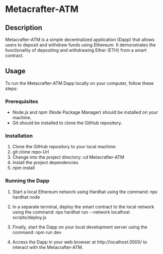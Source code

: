 # Metacrafter-ATM

## Description

Metacrafter-ATM is a simple decentralized application (Dapp) that allows users to deposit and withdraw funds using Ethereum. It demonstrates the functionality of depositing and withdrawing Ether (ETH) from a smart contract.

## Usage

To run the Metacrafter-ATM Dapp locally on your computer, follow these steps:

### Prerequisites

- Node.js and npm (Node Package Manager) should be installed on your machine.
- Git should be installed to clone the GitHub repository.

### Installation

1. Clone the GitHub repository to your local machine:
2. git clone repo-Url
3. Change into the project directory: cd Metacrafter-ATM
4. Install the project dependencies
5. npm install
   
### Running the Dapp

1. Start a local Ethereum network using Hardhat using the command: npx hardhat node
   
2. In a separate terminal, deploy the smart contract to the local network using the command: npx hardhat run --network localhost scripts/deploy.js
   
3. Finally, start the Dapp on your local development server using the command: npm run dev
 
4. Access the Dapp in your web browser at http://localhost:3000/ to interact with the Metacrafter-ATM.



